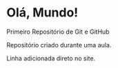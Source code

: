 # Olá, Mundo!
 Primeiro Repositório de Git e GitHub
 
Repositório criado durante uma aula.

Linha adicionada direto no site.

